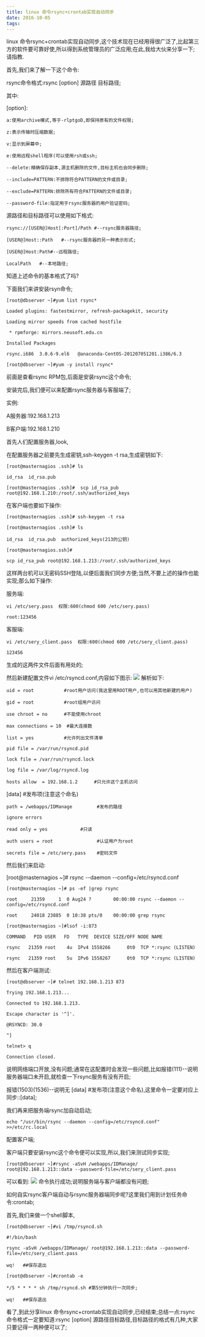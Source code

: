 ```yaml
---
title: linux 命令rsync+crontab实现自动同步
date: 2016-10-05
tags:
---
```

linux 命令rsync+crontab实现自动同步,这个技术现在已经用得很广泛了,比起第三方的软件要可靠好使,所以得到系统管理员的广泛应用;在此,我给大伙来分享一下;请指教.

首先,我们来了解一下这个命令:

rsync命令格式:rsync [option] 源路径 目标路径;
<!--more-->
其中:  

[option]:  

    a:使用archive模式,等于-rlptgoD,即保持原有的文件权限;
    
    z:表示传输时压缩数据;
    
    v:显示到屏幕中;
    
    e:使用远程shell程序(可以使用rsh或ssh;
    
    --delete:精确保存副本,源主机删除的文件,目标主机也会同步删除;
    
    --include=PATTERN:不排除符合PATTERN的文件或目录;
    
    --exclude=PATTERN:排除所有符合PATTERN的文件或目录;
    
    --password-file:指定用于rsync服务器的用户验证密码;
    
源路径和目标路径可以使用如下格式:


    rsync://[USER@]Host[:Port]/Path #--rsync服务器路径;
    
    [USER@]Host::Path   #--rsync服务器的另一种表示形式;
    
    [USER@]Host:Path#--远程路径;
    
    LocalPath   #--本地路径;
    
知道上述命令的基本格式了吗?

下面我们来讲安装rsyn命令;


    [root@dbserver ~]#yum list rsync*
    
    Loaded plugins: fastestmirror, refresh-packagekit, security
    
    Loading mirror speeds from cached hostfile
    
     * rpmforge: mirrors.neusoft.edu.cn
    
    Installed Packages
    
    rsync.i686  3.0.6-9.el6   @anaconda-CentOS-201207051201.i386/6.3
    
    [root@dbserver ~]#yum -y install rsync*
    
前面是查看rsync RPM包,后面是安装rsync这个命令;

安装完后,我们便可以来配置rsync服务器与客服端了;

实例:

A服务器:192.168.1.213

B客户端:192.168.1.210

首先人们配置服务器,look,

在配置服务器之前要先生成密钥,ssh-keygen -t rsa,生成密钥如下:


    [root@masternagios .ssh]# ls
    
    id_rsa  id_rsa.pub
    
    [root@masternagios .ssh]#  scp id_rsa_pub root@192.168.1.210:/root/.ssh/authorized_keys

在客户端也要如下操作:


    [root@masternagios .ssh]# ssh-keygen -t rsa
    
    [root@masternagios .ssh]# ls
    
    id_rsa  id_rsa.pub  authorized_keys(213的公钥)
    
    [root@masternagios.ssh]#
    
    scp id_rsa_pub root@192.168.1.213:/root/.ssh/authorized_keys

这样两台机可以无密码SSH登陆,以便后面我们同步方便;当然,不要上述的操作也能实现;那么如下操作:

服务端:

    vi /etc/sery.pass  权限:600(chmod 600 /etc/sery.pass)
    
    root:123456

客服端:
    
    vi /etc/sery_client.pass  权限:600(chmod 600 /etc/sery_client.pass)
    
    123456

生成的这两件文件后面有用处的;

然后新建配置文件vi /etc/rsyncd.conf,内容如下图示:
![](http://hiphotos.baidu.com/exp/pic/item/d872d695d143ad4b038f881c83025aafa50f060e.jpg)
解析如下:

    uid = root           #root用户访问(我这里用ROOT用户,也可以用其他新建的用户)

    gid = root           #root组用户访问

    use chroot = no      #不能使用chroot

    max connections = 10  #最大连接数

    list = yes           #允许列出文件清单

    pid file = /var/run/rsyncd.pid

    lock file = /var/run/rsyncd.lock

    log file = /var/log/rsyncd.log

    hosts allow  = 192.168.1.2      #只允许这个主机访问

   [data]                    #发布项(注意这个命名)

    path = /webapps/IDManage         #发布的路径

    ignore errors

    read only = yes            #只读

    auth users = root                #认证用户为root

    secrets file = /etc/sery.pass    #密码文件

然后我们来启动:

[root@masternagios ~]# rsync --daemon --config=/etc/rsyncd.conf

    [root@masternagios ~]# ps -ef |grep rsync

    root     21359     1  0 Aug24 ?        00:00:00 rsync --daemon --     config=/etc/rsyncd.conf

    root     24018 23885  0 10:38 pts/0    00:00:00 grep rsync

    [root@masternagios ~]#lsof -i:873

    COMMAND   PID USER   FD   TYPE  DEVICE SIZE/OFF NODE NAME

    rsync   21359 root    4u  IPv4 1558266      0t0  TCP *:rsync (LISTEN)

    rsync   21359 root    5u  IPv6 1558267      0t0  TCP *:rsync (LISTEN)

然后在客户端测试:
    
    [root@dbserver ~]# telnet 192.168.1.213 873
    
    Trying 192.168.1.213...
    
    Connected to 192.168.1.213.
    
    Escape character is '^]'.
    
    @RSYNCD: 30.0
    
    ^]
    
    telnet> q
    
    Connection closed.

说明网络端口开放,没有问题;通常在这配置时会发现一些问题,比如报错(111)--说明服务器端口未开启,就检查一下rsync服务有没有开启;

报错(1503)(1536)--说明无 [data] #发布项(注意这个命名),这里命令一定要对应上同步::[data];

我们再来把服务端rsync加自动启动;

    echo "/usr/bin/rsync --daemon --config=/etc/rsyncd.conf" >>/etc/rc.local

配置客户端;

客户端只要安装rsync这个命令便可以实现,所以,我们来测试同步实现;

    [root@dbserver ~]#rsync -aSvH /webapps/IDManage/ root@192.168.1.213::data --password-file=/etc/sery_client.pass
    
可以看到:
![](http://hiphotos.baidu.com/exp/pic/item/346bd85c10385343bd094ffd9213b07ec88088ed.jpg)
命令执行成功;说明服务端与客户端都没有问题;

如何自实rsync客户端自动与rsync服务器端同步呢?这里我们用到计划任务命令:crontab;

首先,我们来做一个shell脚本,

    [root@dbserver ~]#vi /tmp/rsyncd.sh
    
    #!/bin/bash
    
    rsync -aSvH /webapps/IDManage/ root@192.168.1.213::data --password-file=/etc/sery_client.pass
    
    wq!   ##保存退出
    
    [root@dbserver ~]#crontab -e
    
    */5 * * * * sh /tmp/rsyncd.sh #第5分钟执行一次同步;
    
    wq!   ##保存退出

看了,到此分享linux 命令rsync+crontab实现自动同步,已经结束;总结一点:rsync命令格式一定要知道:rsync [option] 源路径目标路径,目标路径的格式有几种,大家只要记得一两种便可以了;